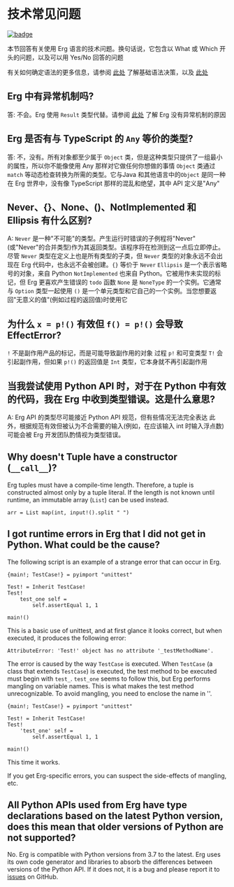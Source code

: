 # 技术常见问题

[![badge](https://img.shields.io/endpoint.svg?url=https%3A%2F%2Fgezf7g7pd5.execute-api.ap-northeast-1.amazonaws.com%2Fdefault%2Fsource_up_to_date%3Fowner%3Derg-lang%26repos%3Derg%26ref%3Dmain%26path%3Ddoc/EN/faq_technical.md%26commit_hash%3Dc6eb78a44de48735213413b2a28569fdc10466d0)](https://gezf7g7pd5.execute-api.ap-northeast-1.amazonaws.com/default/source_up_to_date?owner=erg-lang&repos=erg&ref=main&path=doc/EN/faq_technical.md&commit_hash=c6eb78a44de48735213413b2a28569fdc10466d0)

本节回答有关使用 Erg 语言的技术问题。换句话说，它包含以 What 或 Which 开头的问题，以及可以用 Yes/No 回答的问题

有关如何确定语法的更多信息，请参阅 [此处](./faq_syntax.md) 了解基础语法决策，以及 [此处](./faq_general.md)

## Erg 中有异常机制吗?

答: 不会。Erg 使用 `Result` 类型代替。请参阅 [此处](./faq_syntax.md) 了解 Erg 没有异常机制的原因

## Erg 是否有与 TypeScript 的 `Any` 等价的类型?

答: 不，没有。所有对象都至少属于 `Object` 类，但是这种类型只提供了一组最小的属性，所以你不能像使用 Any 那样对它做任何你想做的事情
`Object` 类通过`match` 等动态检查转换为所需的类型。它与Java 和其他语言中的`Object` 是同一种
在 Erg 世界中，没有像 TypeScript 那样的混乱和绝望，其中 API 定义是"Any"

## Never、{}、None、()、NotImplemented 和 Ellipsis 有什么区别?

A: `Never` 是一种"不可能"的类型。产生运行时错误的子例程将"Never"(或"Never"的合并类型)作为其返回类型。该程序将在检测到这一点后立即停止。尽管 `Never` 类型在定义上也是所有类型的子类，但 `Never` 类型的对象永远不会出现在 Erg 代码中，也永远不会被创建。`{}` 等价于 `Never`
`Ellipsis` 是一个表示省略号的对象，来自 Python
`NotImplemented` 也来自 Python。它被用作未实现的标记，但 Erg 更喜欢产生错误的 `todo` 函数
`None` 是 `NoneType` 的一个实例。它通常与 `Option` 类型一起使用
`()` 是一个单元类型和它自己的一个实例。当您想要返回"无意义的值"(例如过程的返回值)时使用它

## 为什么 `x = p!()` 有效但 `f() = p!()` 会导致 EffectError?

`!` 不是副作用产品的标记，而是可能导致副作用的对象
过程 `p!` 和可变类型 `T!` 会引起副作用，但如果 `p!()` 的返回值是 `Int` 类型，它本身就不再引起副作用

## 当我尝试使用 Python API 时，对于在 Python 中有效的代码，我在 Erg 中收到类型错误。这是什么意思?

A: Erg API 的类型尽可能接近 Python API 规范，但有些情况无法完全表达
此外，根据规范有效但被认为不合需要的输入(例如，在应该输入 int 时输入浮点数)可能会被 Erg 开发团队酌情视为类型错误。

## Why doesn't Tuple have a constructor (`__call__`)?

Erg tuples must have a compile-time length. Therefore, a tuple is constructed almost only by a tuple literal.
If the length is not known until runtime, an immutable array (`List`) can be used instead.

```erg
arr = List map(int, input!().split " ")
```

## I got runtime errors in Erg that I did not get in Python. What could be the cause?

The following script is an example of a strange error that can occur in Erg.

```erg
{main!; TestCase!} = pyimport "unittest"

Test! = Inherit TestCase!
Test!
    test_one self =
        self.assertEqual 1, 1

main!()
```

This is a basic use of unittest, and at first glance it looks correct, but when executed, it produces the following error:

```console
AttributeError: 'Test!' object has no attribute '_testMethodName'.
```

The error is caused by the way `TestCase` is executed.
When `TestCase` (a class that extends `TestCase`) is executed, the test method to be executed must begin with `test_`.
`test_one` seems to follow this, but Erg performs mangling on variable names.
This is what makes the test method unrecognizable.
To avoid mangling, you need to enclose the name in ''.

```erg
{main!; TestCase!} = pyimport "unittest"

Test! = Inherit TestCase!
Test!
    'test_one' self =
        self.assertEqual 1, 1

main!()
```

This time it works.

If you get Erg-specific errors, you can suspect the side-effects of mangling, etc.

## All Python APIs used from Erg have type declarations based on the latest Python version, does this mean that older versions of Python are not supported?

No. Erg is compatible with Python versions from 3.7 to the latest.
Erg uses its own code generator and libraries to absorb the differences between versions of the Python API.
If it does not, it is a bug and please report it to [issues](https://github.com/erg-lang/erg/issues/new) on GitHub.
